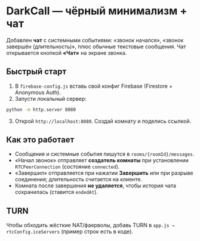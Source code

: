 # DarkCall — чёрный минимализм + чат

Добавлен **чат** с системными событиями: «звонок начался», «звонок завершён (длительность)», плюс обычные текстовые сообщения. Чат открывается кнопкой **«Чат»** на экране звонка.

## Быстрый старт

1) В `firebase-config.js` вставь свой конфиг Firebase (Firestore + Anonymous Auth).  
2) Запусти локальный сервер:
```bash
python -m http.server 8080
```
3) Открой `http://localhost:8080`. Создай комнату и поделись ссылкой.

## Как это работает

- Сообщения и системные события пишутся в `rooms/{roomId}/messages`.  
- «Начал звонок» отправляет **создатель комнаты** при установлении `RTCPeerConnection` (состояние `connected`).  
- «Завершил» отправляется при нажатии **Завершить** или при разрыве соединения; длительность считается на клиенте.  
- Комната после завершения **не удаляется**, чтобы история чата сохранилась (ставится `endedAt`).

## TURN

Чтобы обходить жёсткие NAT/фаерволы, добавь TURN в `app.js → rtcConfig.iceServers` (пример строк есть в коде).

